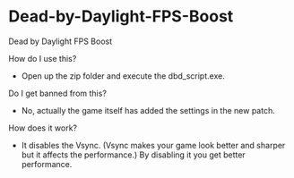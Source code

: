 # Dead-by-Daylight-FPS-Boost
Dead by Daylight FPS Boost

How do I use this?
- Open up the zip folder and execute the dbd_script.exe.

Do I get banned from this?
- No, actually the game itself has added the settings in the new patch.

How does it work?
- It disables the Vsync. (Vsync makes your game look better and sharper but it affects the performance.) By disabling it you get better performance. 
